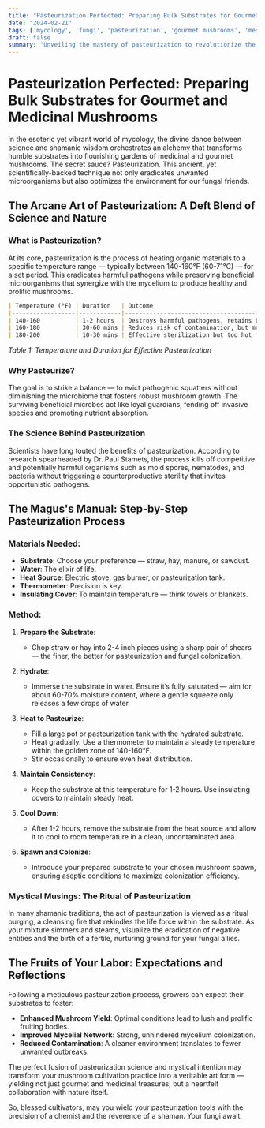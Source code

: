 ```yaml
---
title: "Pasteurization Perfected: Preparing Bulk Substrates for Gourmet and Medicinal Mushrooms"
date: "2024-02-21"
tags: ['mycology', 'fungi', 'pasteurization', 'gourmet mushrooms', 'medicinal mushrooms', 'substrate preparation', 'organic farming', 'soil science', 'sustainability']
draft: false
summary: "Unveiling the mastery of pasteurization to revolutionize the way we cultivate gourmet and medicinal mushrooms. Delve into the science and mystical wisdom of substrate preparation."
---
```


# Pasteurization Perfected: Preparing Bulk Substrates for Gourmet and Medicinal Mushrooms

In the esoteric yet vibrant world of mycology, the divine dance between science and shamanic wisdom orchestrates an alchemy that transforms humble substrates into flourishing gardens of medicinal and gourmet mushrooms. The secret sauce? Pasteurization. This ancient, yet scientifically-backed technique not only eradicates unwanted microorganisms but also optimizes the environment for our fungal friends.

## The Arcane Art of Pasteurization: A Deft Blend of Science and Nature

### What is Pasteurization?

At its core, pasteurization is the process of heating organic materials to a specific temperature range — typically between 140-160°F (60-71°C) — for a set period. This eradicates harmful pathogens while preserving beneficial microorganisms that synergize with the mycelium to produce healthy and prolific mushrooms. 

```markdown
| Temperature (°F) | Duration   | Outcome                                   |
|------------------|------------|-------------------------------------------|
| 140-160          | 1-2 hours  | Destroys harmful pathogens, retains beneficial microbes |
| 160-180          | 30-60 mins | Reduces risk of contamination, but may kill some beneficial microbes |
| 180-200          | 10-30 mins | Effective sterilization but too hot for most beneficial microbes |
```
*Table 1: Temperature and Duration for Effective Pasteurization*

### Why Pasteurize?

The goal is to strike a balance — to evict pathogenic squatters without diminishing the microbiome that fosters robust mushroom growth. The surviving beneficial microbes act like loyal guardians, fending off invasive species and promoting nutrient absorption. 

### The Science Behind Pasteurization

Scientists have long touted the benefits of pasteurization. According to research spearheaded by Dr. Paul Stamets, the process kills off competitive and potentially harmful organisms such as mold spores, nematodes, and bacteria without triggering a counterproductive sterility that invites opportunistic pathogens.

## The Magus's Manual: Step-by-Step Pasteurization Process

### Materials Needed:
- **Substrate**: Choose your preference — straw, hay, manure, or sawdust.
- **Water**: The elixir of life.
- **Heat Source**: Electric stove, gas burner, or pasteurization tank.
- **Thermometer**: Precision is key.
- **Insulating Cover**: To maintain temperature — think towels or blankets.

### Method:

1. **Prepare the Substrate**:
    - Chop straw or hay into 2-4 inch pieces using a sharp pair of shears — the finer, the better for pasteurization and fungal colonization.

2. **Hydrate**:
    - Immerse the substrate in water. Ensure it’s fully saturated — aim for about 60-70% moisture content, where a gentle squeeze only releases a few drops of water.

3. **Heat to Pasteurize**:
    - Fill a large pot or pasteurization tank with the hydrated substrate.
    - Heat gradually. Use a thermometer to maintain a steady temperature within the golden zone of 140-160°F.
    - Stir occasionally to ensure even heat distribution. 

4. **Maintain Consistency**:
    - Keep the substrate at this temperature for 1-2 hours. Use insulating covers to maintain steady heat.

5. **Cool Down**:
    - After 1-2 hours, remove the substrate from the heat source and allow it to cool to room temperature in a clean, uncontaminated area.

6. **Spawn and Colonize**:
    - Introduce your prepared substrate to your chosen mushroom spawn, ensuring aseptic conditions to maximize colonization efficiency.

### Mystical Musings: The Ritual of Pasteurization

In many shamanic traditions, the act of pasteurization is viewed as a ritual purging, a cleansing fire that rekindles the life force within the substrate. As your mixture simmers and steams, visualize the eradication of negative entities and the birth of a fertile, nurturing ground for your fungal allies.

## The Fruits of Your Labor: Expectations and Reflections

Following a meticulous pasteurization process, growers can expect their substrates to foster:
- **Enhanced Mushroom Yield**: Optimal conditions lead to lush and prolific fruiting bodies.
- **Improved Mycelial Network**: Strong, unhindered mycelium colonization.
- **Reduced Contamination**: A cleaner environment translates to fewer unwanted outbreaks.

The perfect fusion of pasteurization science and mystical intention may transform your mushroom cultivation practice into a veritable art form — yielding not just gourmet and medicinal treasures, but a heartfelt collaboration with nature itself.

So, blessed cultivators, may you wield your pasteurization tools with the precision of a chemist and the reverence of a shaman. Your fungi await.
```